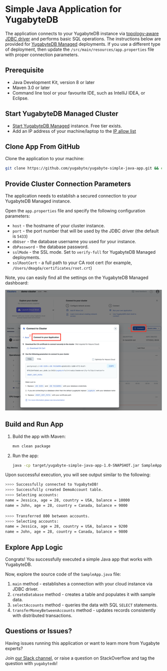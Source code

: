 # Simple Java Application for YugabyteDB

The application connects to your YugabyteDB instance via 
[topology-aware JDBC driver](https://docs.yugabyte.com/latest/integrations/jdbc-driver/) and performs basic SQL 
operations. The instructions below are provided for [YugabyteDB Managed](https://cloud.yugabyte.com/) deployments.
If you use a different type of deployment, then update the `/src/main/resources/app.properties` file with proper connection parameters.

## Prerequisite
* Java Development Kit, version 8 or later
* Maven 3.0 or later
* Command line tool or your favourite IDE, such as IntelliJ IDEA, or Eclipse.

## Start YugabyteDB Managed Cluster

* [Start YugabyteDB Managed](https://docs.yugabyte.com/latest/yugabyte-cloud/cloud-quickstart/qs-add/) instance. Free tier exists.
* Add an IP address of your machine/laptop to the [IP allow list](https://docs.yugabyte.com/latest/yugabyte-cloud/cloud-secure-clusters/add-connections/#manage-ip-allow-lists)

## Clone App From GitHub

Clone the application to your machine:

```bash
git clone https://github.com/yugabyte/yugabyte-simple-java-app.git && cd yugabyte-simple-java-app
```

## Provide Cluster Connection Parameters

The application needs to establish a secured connection to your YugabyteDB Managed instance.

Open the `app.properties` file and specify the following configuration parameters:
* `host` - the hostname of your cluster instance.
* `port` - the port number that will be used by the JDBC driver (the default is `5433`)
* `dbUser` - the database username you used for your instance.
* `dbPassword` - the database password.
* `sslMode` - the SSL mode. Set to `verify-full` for YugabyteDB Managed deployments.
* `sslRootCert` - a full path to your CA root cert (for example, `/Users/dmagda/certificates/root.crt`) 

Note, you can easily find all the settings on the YugabyteDB Managed dashboard:

![image](src/main/resources/cloud_app_settings.png)

## Build and Run App

1. Build the app with Maven:
    ```bash
    mvn clean package
    ```
2. Run the app:
    ```bash
    java -cp target/yugabyte-simple-java-app-1.0-SNAPSHOT.jar SampleApp
    ```

Upon successful execution, you will see output similar to the following:

```bash
>>>> Successfully connected to YugabyteDB!
>>>> Successfully created DemoAccount table.
>>>> Selecting accounts:
name = Jessica, age = 28, country = USA, balance = 10000
name = John, age = 28, country = Canada, balance = 9000

>>>> Transferred 800 between accounts.
>>>> Selecting accounts:
name = Jessica, age = 28, country = USA, balance = 9200
name = John, age = 28, country = Canada, balance = 9800
```

## Explore App Logic

Congrats! You successfully executed a simple Java app that works with YugabyteDB.

Now, explore the source code of the `SampleApp.java` file:
1. `main` method - establishes a connection with your cloud instance via JDBC driver.
2. `createDatabase` method - creates a table and populates it with sample data.
3. `selectAccounts` method - queries the data with SQL `SELECT` statements.
4. `transferMoneyBetweenAccounts` method - updates records consistently with distributed transactions.

## Questions or Issues?

Having issues running this application or want to learn more from Yugabyte experts?

Join [our Slack channel](https://communityinviter.com/apps/yugabyte-db/register),
or raise a question on StackOverflow and tag the question with `yugabytedb`!
